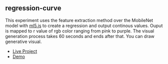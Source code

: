 ## regression-curve
This experiment uses the feature extraction method over the MobileNet model with [ml5.js](https://ml5js.org/) to create a regression and output continous values. Ouput is mapped to r value of rgb color ranging from pink to purple. The visual generation process takes 60 seconds and ends after that. You can draw generative visual.


* [Live Project](https://jooohyunpark.github.io/regression/)
* [Demo](https://vimeo.com/302913591)

